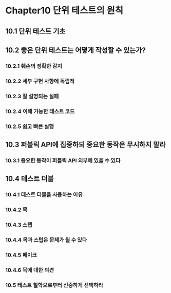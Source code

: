 # Chapter10 단위 테스트의 원칙



## 10.1 단위 테스트 기초



## 10.2 좋은 단위 테스트는 어떻게 작성할 수 있는가?



### 10.2.1 훼손의 정확한 감지



### 10.2.2 세부 구현 사항에 독립적



### 10.2.3 잘 설명되는 실패



### 10.2.4 이해 가능한 테스트 코드



### 10.2.5 쉽고 빠른 실행



## 10.3 퍼블릭 API에 집중하되 중요한 동작은 무시하지 말라



### 10.3.1 중요한 동작이 퍼블릭 API 외부에 있을 수 있다



## 10.4 테스트 더블



### 10.4.1 테스트 더블을 사용하는 이유



### 10.4.2 목



### 10.4.3 스탭



### 10.4.4 목과 스텁은 문제가 될 수 있다



### 10.4.5 페이크



### 10.4.6 목에 대한 의견 



### 10.5 테스트 철학으로부터 신중하게 선택하라

